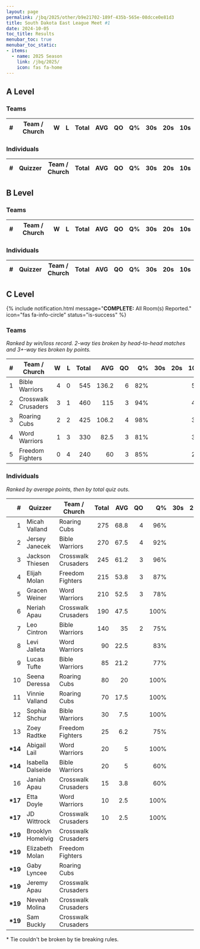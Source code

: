 ```yaml
---
layout: page
permalink: /jbq/2025/other/b9e21702-189f-435b-565e-08dcce0e81d3
title: South Dakota East League Meet #1
date: 2024-10-05
toc_title: Results
menubar_toc: true
menubar_toc_static:
- items:
  - name: 2025 Season
    link: /jbq/2025/
    icon: fas fa-home
---
```



## A Level

### Teams
| # | Team / Church | W | L | Total | AVG | QO | Q% | 30s | 20s | 10s |
|--:|---|--:|--:|--:|--:|--:|--:|--:|--:|--:|

### Individuals
| # | Quizzer | Team / Church | Total | AVG | QO | Q% | 30s | 20s | 10s |
|--:|---|---|--:|--:|--:|--:|--:|--:|--:|

## B Level

### Teams
| # | Team / Church | W | L | Total | AVG | QO | Q% | 30s | 20s | 10s |
|--:|---|--:|--:|--:|--:|--:|--:|--:|--:|--:|

### Individuals
| # | Quizzer | Team / Church | Total | AVG | QO | Q% | 30s | 20s | 10s |
|--:|---|---|--:|--:|--:|--:|--:|--:|--:|

## C Level

{% include notification.html
   message="<b>COMPLETE:</b> All Room(s) Reported."
   icon="fas fa-info-circle"
   status="is-success" %}


### Teams

*Ranked by win/loss record. 2-way ties broken by head-to-head matches and 3+-way ties broken by points.*

| # | Team / Church | W | L | Total | AVG | QO | Q% | 30s | 20s | 10s |
|--:|---|--:|--:|--:|--:|--:|--:|--:|--:|--:|
| 1 | Bible Warriors | 4 | 0 | 545 | 136.2 | 6 | 82% |  |  | 55 |
| 2 | Crosswalk Crusaders | 3 | 1 | 460 | 115 | 3 | 94% |  |  | 45 |
| 3 | Roaring Cubs | 2 | 2 | 425 | 106.2 | 4 | 98% |  |  | 39 |
| 4 | Word Warriors | 1 | 3 | 330 | 82.5 | 3 | 81% |  |  | 34 |
| 5 | Freedom Fighters | 0 | 4 | 240 | 60 | 3 | 85% |  |  | 23 |

### Individuals

*Ranked by average points, then by total quiz outs.*

| # | Quizzer | Team / Church | Total | AVG | QO | Q% | 30s | 20s | 10s |
|--:|---|---|--:|--:|--:|--:|--:|--:|--:|
| 1 | Micah Valland | Roaring Cubs | 275 | 68.8 | 4 | 96% |  |  | 24 |
| 2 | Jersey Janecek | Bible Warriors | 270 | 67.5 | 4 | 92% |  |  | 24 |
| 3 | Jackson Thiesen | Crosswalk Crusaders | 245 | 61.2 | 3 | 96% |  |  | 22 |
| 4 | Elijah Molan | Freedom Fighters | 215 | 53.8 | 3 | 87% |  |  | 20 |
| 5 | Gracen Weiner | Word Warriors | 210 | 52.5 | 3 | 78% |  |  | 21 |
| 6 | Neriah Apau | Crosswalk Crusaders | 190 | 47.5 |  | 100% |  |  | 19 |
| 7 | Leo Cintron | Bible Warriors | 140 | 35 | 2 | 75% |  |  | 15 |
| 8 | Levi Jalleta | Word Warriors | 90 | 22.5 |  | 83% |  |  | 10 |
| 9 | Lucas Tufte | Bible Warriors | 85 | 21.2 |  | 77% |  |  | 10 |
| 10 | Seena Deressa | Roaring Cubs | 80 | 20 |  | 100% |  |  | 8 |
| 11 | Vinnie Valland | Roaring Cubs | 70 | 17.5 |  | 100% |  |  | 7 |
| 12 | Sophia Shchur | Bible Warriors | 30 | 7.5 |  | 100% |  |  | 3 |
| 13 | Zoey Radtke | Freedom Fighters | 25 | 6.2 |  | 75% |  |  | 3 |
| **\*14** | Abigail Lail | Word Warriors | 20 | 5 |  | 100% |  |  | 2 |
| **\*14** | Isabella Dalseide | Bible Warriors | 20 | 5 |  | 60% |  |  | 3 |
| 16 | Janiah Apau | Crosswalk Crusaders | 15 | 3.8 |  | 60% |  |  | 3 |
| **\*17** | Etta Doyle | Word Warriors | 10 | 2.5 |  | 100% |  |  | 1 |
| **\*17** | JD Wittrock | Crosswalk Crusaders | 10 | 2.5 |  | 100% |  |  | 1 |
| **\*19** | Brooklyn Homelvig | Crosswalk Crusaders |  |  |  |  |  |  |  |
| **\*19** | Elizabeth Molan | Freedom Fighters |  |  |  |  |  |  |  |
| **\*19** | Gaby Lyncee | Roaring Cubs |  |  |  |  |  |  |  |
| **\*19** | Jeremy Apau | Crosswalk Crusaders |  |  |  |  |  |  |  |
| **\*19** | Neveah Molina | Crosswalk Crusaders |  |  |  |  |  |  |  |
| **\*19** | Sam Buckly | Crosswalk Crusaders |  |  |  |  |  |  |  |

\* Tie couldn't be broken by tie breaking rules.

